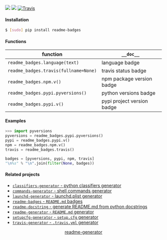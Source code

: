 <!--
https://pypi.org/project/readme-generator/
-->

[![](https://img.shields.io/pypi/pyversions/readme-badges.svg?longCache=True)](https://pypi.org/project/readme-badges/)
[![](https://img.shields.io/pypi/v/readme-badges.svg?maxAge=3600)](https://pypi.org/project/readme-badges/)
[![Travis](https://api.travis-ci.org/looking-for-a-job/readme-badges.py.svg?branch=master)](https://travis-ci.org/looking-for-a-job/readme-badges.py/)

#### Installation
```bash
$ [sudo] pip install readme-badges
```

#### Functions
function|`__doc__`
-|-
`readme_badges.language(text)` |language badge
`readme_badges.travis(fullname=None)` |travis status badge
`readme_badges.npm.v()` |npm package version badge
`readme_badges.pypi.pyversions()` |python versions badge
`readme_badges.pypi.v()` |pypi project version badge

#### Examples
```python
>>> import pyversions
pyversions = readme_badges.pypi.pyversions()
pypi = readme_badges.pypi.v()
npm = readme_badges.npm.v()
travis = readme_badges.travis()

badges = [pyversions, pypi, npm, travis]
"\n%s" % "\n".join(filter(None, badges))
```

#### Related projects
+   [`classifiers-generator` - python classifiers generator](https://pypi.org/project/classifiers-generator/)
+   [`commands-generator` - shell commands generator](https://pypi.org/project/commands-generator/)
+   [`launchd-generator` - launchd.plist generator](https://pypi.org/project/launchd-generator/)
+   [`readme-badges` - `README.md` badges](https://pypi.org/project/readme-badges/)
+   [`readme-docstring` - generate README.md from python docstrings](https://pypi.org/project/readme-docstring/)
+   [`readme-generator` - `README.md` generator](https://pypi.org/project/readme-generator/)
+   [`setupcfg-generator` - `setup.cfg` generator](https://pypi.org/project/setupcfg-generator/)
+   [`travis-generator` - `.travis.yml` generator](https://pypi.org/project/travis-generator/)

<p align="center">
    <a href="https://pypi.org/project/readme-generator/">readme-generator</a>
</p>